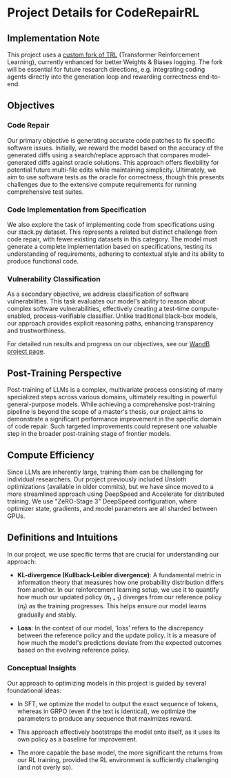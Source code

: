 # Project Details for CodeRepairRL

## Implementation Note

This project uses a [custom fork of TRL](https://github.com/BjarniHaukur/trl) (Transformer Reinforcement Learning), currently enhanced for better Weights & Biases logging. The fork will be essential for future research directions, e.g. integrating coding agents directly into the generation loop and rewarding correctness end-to-end.

## Objectives

### Code Repair

Our primary objective is generating accurate code patches to fix specific software issues. Initially, we reward the model based on the accuracy of the generated diffs using a search/replace approach that compares model-generated diffs against oracle solutions. This approach offers flexibility for potential future multi-file edits while maintaining simplicity. Ultimately, we aim to use software tests as the oracle for correctness, though this presents challenges due to the extensive compute requirements for running comprehensive test suites.

### Code Implementation from Specification

We also explore the task of implementing code from specifications using our stack.py dataset. This represents a related but distinct challenge from code repair, with fewer existing datasets in this category. The model must generate a complete implementation based on specifications, testing its understanding of requirements, adhering to contextual style and its ability to produce functional code.

### Vulnerability Classification

As a secondary objective, we address classification of software vulnerabilities. This task evaluates our model's ability to reason about complex software vulnerabilities, effectively creating a test-time compute-enabled, process-verifiable classifier. Unlike traditional black-box models, our approach provides explicit reasoning paths, enhancing transparency and trustworthiness.

For detailed run results and progress on our objectives, see our [WandB project page](https://wandb.ai/assert-kth/TTC).

## Post-Training Perspective

Post-training of LLMs is a complex, multivariate process consisting of many specialized steps across various domains, ultimately resulting in powerful general-purpose models. While achieving a comprehensive post-training pipeline is beyond the scope of a master's thesis, our project aims to demonstrate a significant performance improvement in the specific domain of code repair. Such targeted improvements could represent one valuable step in the broader post-training stage of frontier models.

## Compute Efficiency

Since LLMs are inherently large, training them can be challenging for individual researchers. Our project previously included Unsloth optimizations (available in older commits), but we have since moved to a more streamlined approach using DeepSpeed and Accelerate for distributed training. We use "ZeRO-Stage 3" DeepSpeed configuration, where optimizer state, gradients, and model parameters are all sharded between GPUs.

## Definitions and Intuitions

In our project, we use specific terms that are crucial for understanding our approach:

- **KL-divergence (Kullback-Leibler divergence)**: A fundamental metric in information theory that measures how one probability distribution differs from another. In our reinforcement learning setup, we use it to quantify how much our updated policy ($\pi_{t+1}$) diverges from our reference policy ($\pi_t$) as the training progresses. This helps ensure our model learns gradually and stably.

- **Loss**: In the context of our model, 'loss' refers to the discrepancy between the reference policy and the update policy. It is a measure of how much the model's predictions deviate from the expected outcomes based on the evolving reference policy.

### Conceptual Insights

Our approach to optimizing models in this project is guided by several foundational ideas:

- In SFT, we optimize the model to output the exact sequence of tokens, whereas in GRPO (even if the text is identical), we optimize the parameters to produce any sequence that maximizes reward.

- This approach effectively bootstraps the model onto itself, as it uses its own policy as a baseline for improvement.

- The more capable the base model, the more significant the returns from our RL training, provided the RL environment is sufficiently challenging (and not overly so). 
